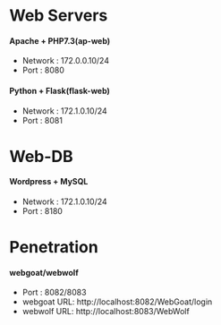# Web Servers
#### Apache + PHP7.3(ap-web)
* Network : 172.0.0.10/24
* Port : 8080

#### Python + Flask(flask-web)
* Network : 172.1.0.10/24
* Port : 8081

# Web-DB
#### Wordpress + MySQL
* Network : 172.1.0.10/24
* Port : 8180

# Penetration
#### webgoat/webwolf
* Port : 8082/8083
* webgoat URL: http://localhost:8082/WebGoat/login 
* webwolf URL: http://localhost:8083/WebWolf
